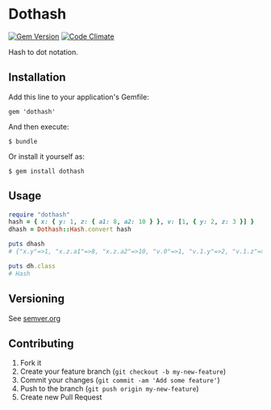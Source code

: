 # Dothash

[![Gem Version](https://badge.fury.io/rb/dothash.svg)](http://badge.fury.io/rb/dothash)
[![Code Climate](https://codeclimate.com/github/skopciewski/dothash/badges/gpa.svg)](https://codeclimate.com/github/skopciewski/dothash)

Hash to dot notation.

## Installation

Add this line to your application's Gemfile:

    gem 'dothash'

And then execute:

    $ bundle

Or install it yourself as:

    $ gem install dothash

## Usage

```ruby
require "dothash"
hash = { x: { y: 1, z: { a1: 8, a2: 10 } }, v: [1, { y: 2, z: 3 }] }
dhash = Dothash::Hash.convert hash

puts dhash
# {"x.y"=>1, "x.z.a1"=>8, "x.z.a2"=>10, "v.0"=>1, "v.1.y"=>2, "v.1.z"=>3}

puts dh.class
# Hash
```

## Versioning

See [semver.org][semver]

## Contributing

1. Fork it
2. Create your feature branch (`git checkout -b my-new-feature`)
3. Commit your changes (`git commit -am 'Add some feature'`)
4. Push to the branch (`git push origin my-new-feature`)
5. Create new Pull Request

[semver]: http://semver.org/
